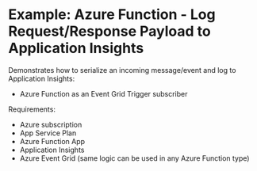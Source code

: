 # Example: Azure Function - Log Request/Response Payload to Application Insights

Demonstrates how to serialize an incoming message/event and log to Application Insights:
* Azure Function as an Event Grid Trigger subscriber

Requirements:
* Azure subscription
* App Service Plan
* Azure Function App
* Application Insights
* Azure Event Grid (same logic can be used in any Azure Function type)